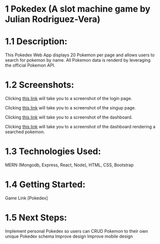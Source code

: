 # 1 Pokedex (A slot machine game by Julian Rodriguez-Vera)

# 1.1 Description:

This Pokedex Web App displays 20 Pokemon per page and allows users to search for pokemon by name. All Pokemon data is renderd by leveraging the official Pokemon API.

# 1.2 Screenshots:

Clicking [this link](https://i.imgur.com/y112GZk.png) will take you to a screenshot of the login page.

Clicking [this link](https://i.imgur.com/6xkJLkv.png) will take you to a screenshot of the singup page.

Clicking [this link](https://i.imgur.com/3rz6yWC.png) will take you to a screenshot of the dashboard.

Clicking [this link](https://i.imgur.com/JyY4Yvx.png) will take you to a screenshot of the dashboard rendering a searched pokemon.

# 1.3 Technologies Used:

MERN (Mongodb, Express, React, Node), HTML, CSS, Bootstrap

# 1.4 Getting Started:

Game Link [Pokedex]

# 1.5 Next Steps:

Implement personal Pokedex so users can CRUD Pokemon to their own unique Pokedex schema
Improve design
Improve mobile design
